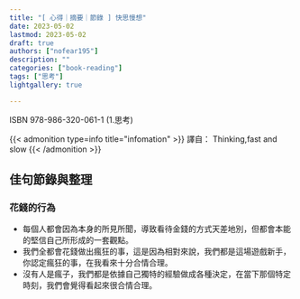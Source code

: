 ```yaml
---
title: "[ 心得｜摘要｜節錄 ] 快思慢想"
date: 2023-05-02
lastmod: 2023-05-02
draft: true
authors: ["nofear195"]
description: ""
categories: ["book-reading"]
tags: ["思考"]
lightgallery: true

---
```


ISBN 978-986-320-061-1 (1.思考)
<!--more-->

{{< admonition type=info title="infomation"  >}}
譯自： Thinking,fast and slow
{{< /admonition >}}

## 佳句節錄與整理

### 花錢的行為

- 每個人都會因為本身的所見所聞，導致看待金錢的方式天差地別，但都會本能的堅信自己所形成的一套觀點。
- 我們全都會花錢做出瘋狂的事，這是因為相對來說，我們都是這場遊戲新手，你認定瘋狂的事，在我看來十分合情合理。
- 沒有人是瘋子，我們都是依據自己獨特的經驗做成各種決定，在當下那個特定時刻，我們會覺得看起來很合情合理。
